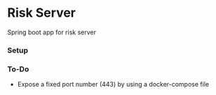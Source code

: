 # Risk Server
Spring boot app for risk server

### Setup

### To-Do
- Expose a fixed port number (443) by using a docker-compose file